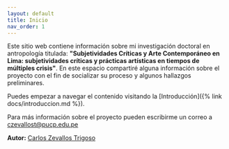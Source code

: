 ```yaml
---
layout: default
title: Inicio
nav_order: 1
---
```


Este sitio web contiene información sobre mi investigación doctoral en antropología titulada: **"Subjetividades Críticas y Arte Contemporáneo en Lima: subjetividades críticas y prácticas artísticas en tiempos de múltiples crisis"**. En este espacio compartiré alguna información sobre el proyecto con el fin de socializar su proceso y algunos hallazgos preliminares.

Puedes empezar a navegar el contenido visitando la [Introducción]({% link docs/introduccion.md %}).

Para más información sobre el proyecto pueden escribirme un correo a czevallost@pucp.edu.pe

**Autor:** [Carlos Zevallos Trigoso](https://www.pucp.edu.pe/profesor/carlos-zevallos-trigoso)
